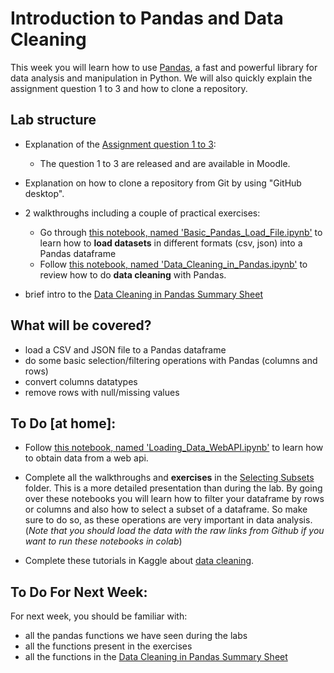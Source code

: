 # Introduction to Pandas and Data Cleaning
This week you will learn how to use [Pandas](https://pandas.pydata.org/), a fast and powerful library for data analysis and manipulation in Python.
We will also quickly explain the assignment question 1 to 3 and how to clone a repository. 

## Lab structure
- Explanation of the [Assignment question 1 to 3](https://github.com/michalis0/DataMining_and_MachineLearning/tree/master/Assignment/Assignment_Q1_to_Q3_2022): 
   - The question 1 to 3 are released and are available in Moodle. 
- Explanation on how to clone a repository from Git by using "GitHub desktop".
- 2 walkthroughs including a couple of practical exercises:
   - Go through [this notebook, named 'Basic_Pandas_Load_File.ipynb'](Basic_Pandas_Load_File.ipynb) to learn how to **load datasets** in different formats (csv, json) into a Pandas dataframe
   - Follow [this notebook, named 'Data_Cleaning_in_Pandas.ipynb'](Data_Cleaning_in_Pandas.ipynb) to review how to do **data cleaning** with Pandas.
   
- brief intro to the [Data Cleaning in Pandas Summary Sheet](DataCleaning%20in%20Pandas%20Summary.pdf)

## What will be covered?

- load a CSV and JSON file to a Pandas dataframe
- do some basic selection/filtering operations with Pandas (columns and rows)
- convert columns datatypes
- remove rows with null/missing values

## To Do [at home]:

- Follow [this notebook, named 'Loading_Data_WebAPI.ipynb'](Loading_Data_WebAPI.ipynb) to learn how to obtain data from a web api.

- Complete all the walkthroughs and **exercises** in the [Selecting Subsets](Selecting%20Subsets) folder. This is a more detailed presentation than during the lab. By going over these notebooks you will learn how to filter your dataframe by rows or columns and also how to select a subset of a dataframe. So make sure to do so, as these operations are very important in data analysis. (_Note that you should load the data with the raw links from Github if you want to run these notebooks in colab_)

- Complete these tutorials in Kaggle about [data cleaning](https://www.kaggle.com/rtatman/data-cleaning-challenge-handling-missing-values). 

## To Do For Next Week:
For next week, you should be familiar with:
- all the pandas functions we have seen during the labs 
- all the functions present in the exercises
- all the functions in the [Data Cleaning in Pandas Summary Sheet](DataCleaning%20in%20Pandas%20Summary.pdf)
